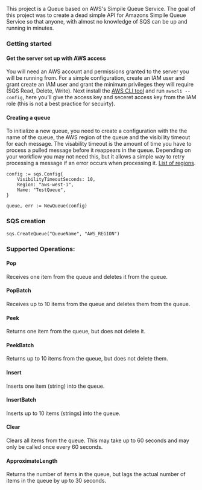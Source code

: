 This project is a Queue based on AWS's Simpile Queue Service. The goal of this project was to create a dead simple API for 
Amazons Simpile Queue Service so that anyone, with almost no knowledge of SQS can be up and running in minutes.

### Getting started
#### Get the server set up with AWS access
You will need an AWS account and permissions granted to the server you will be running from. For a simple configuration, create an IAM user
and grant create an IAM user and grant the minimum privileges they will require (SQS Read, Delete, Write). Next install the [AWS CLI tool](https://docs.aws.amazon.com/cli/latest/userguide/installing.html) 
and run `awscli --config`, here you'll give the access key and seceret access key from the IAM role (this is not a best practice for secuirty).

#### Creating a queue
To initialize a new queue, you need to create a configuration with the the name of the queue, the AWS region of the queue and the visibility timeout for each message. 
The visability timeout is the amount of time you have to process a pulled message before it reappears in the queue. Depending on your workflow you may not need this, but it allows a
simple way to retry processing a message if an error occurs when processing it. [List of regions](https://docs.aws.amazon.com/general/latest/gr/rande.html#sqs_region).
```golang
config := sqs.Config{
    VisibilityTimeoutSeconds: 10,
    Region: "aws-west-1",
    Name: "TestQueue",
}

queue, err := NewQueue(config)
```

### SQS creation
```golang
sqs.CreateQueue("QueueName", "AWS_REGION")
```

### Supported Operations:
#### Pop
Receives one item from the queue and deletes it from the queue.
#### PopBatch
Receives up to 10 items from the queue and deletes them from the queue.
#### Peek
Returns one item from the queue, but does not delete it.
#### PeekBatch
Returns up to 10 items from the queue, but does not delete them.
#### Insert
Inserts one item (string) into the queue.
#### InsertBatch
Inserts up to 10 items (strings) into the queue.
#### Clear
Clears all items from the queue. This may take up to 60 seconds and may only be called once every 60 seconds.
#### ApproximateLength
Returns the number of items in the queue, but lags the actual number of items in the queue by up to 30 seconds.
